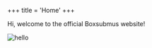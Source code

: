 +++
title = 'Home'
+++

Hi, welcome to the official Boxsubmus website!

![hello](/images/home/hello.png)
